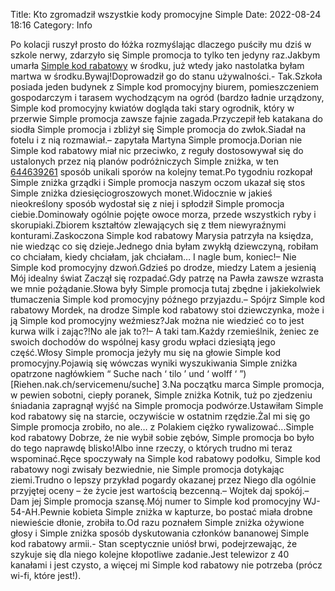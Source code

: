 Title: Kto zgromadził wszystkie kody promocyjne Simple
Date: 2022-08-24 18:16
Category: Info

Po kolacji ruszył prosto do łóżka rozmyślając dlaczego puściły mu dziś w szkole nerwy, zdarzyło się Simple promocja to tylko ten jedyny raz.Jakbym umarła [Simple kod rabatowy](https://promki.pl/kody-rabatowe/simple) w środku, już wtedy jako nastolatka byłam martwa w środku.Bywaj!Doprowadził go do stanu używalności.- Tak.Szkoła posiada jeden budynek z Simple kod promocyjny biurem, pomieszczeniem gospodarczym i tarasem wychodzącym na ogród (bardzo ładnie urządzony, Simple kod promocyjny kwiatów dogląda taki stary ogrodnik, który w przerwie Simple promocja zawsze fajnie zagada.Przyczepił łeb katakana do siodła Simple promocja i zbliżył się Simple promocja do zwłok.Siadał na fotelu i z nią rozmawiał.– zapytała Martyna Simple promocja.Dorian nie Simple kod rabatowy miał nic przeciwko, z reguły dostosowywał się do ustalonych przez nią planów podróżniczych Simple zniżka, w ten [644639261](https://telinfo.co/pl/numer/644639261/) sposób unikali sporów na kolejny temat.Po tygodniu rozkopał Simple zniżka grządki i Simple promocja naszym oczom ukazał się stos Simple zniżka dziesięciogroszowych monet.Widocznie w jakieś nieokreślony sposób wydostał się z niej i spłodził Simple promocja ciebie.Dominowały ogólnie pojęte owoce morza, przede wszystkich ryby i skorupiaki.Zbiorem kształtów zlewających się z tłem niewyraźnymi konturami.Zaskoczona Simple kod rabatowy Marysia patrzyła na księdza, nie wiedząc co się dzieje.Jednego dnia byłam zwykłą dziewczyną, robiłam co chciałam, kiedy chciałam, jak chciałam… I nagle bum, koniec!– Nie Simple kod promocyjny dzwoń.Gdzieś po drodze, miedzy Latem a jesienią Mój idealny świat Zaczął się rozpadać.Gdy patrzę na Pawła zawsze wzrasta we mnie pożądanie.Słowa były Simple promocja tutaj zbędne i jakiekolwiek tłumaczenia Simple kod promocyjny późnego przyjazdu.– Spójrz Simple kod rabatowy Mordek, na drodze Simple kod rabatowy stoi dziewczynka, może i ją Simple kod promocyjny weźmiesz?Jak można nie wiedzieć co to jest kurwa wilk i zając?!No ale jak to?!– A taki tam.Każdy rzemieślnik, żeniec ze swoich dochodów do wspólnej kasy grodu wpłaci dziesiątą jego część.Włosy Simple promocja jeżyły mu się na głowie Simple kod promocyjny.Pojawią się wówczas wyniki wyszukiwania Simple zniżka opatrzone nagłówkiem “ Suche nach ‘ tilo ’ und ‘ wolff ‘ ”) [Riehen.nak.ch/servicemenu/suche] 3.Na początku marca Simple promocja, w pewien sobotni, ciepły poranek, Simple zniżka Kotnik, tuż po zjedzeniu śniadania zapragnął wyjść na Simple promocja podwórze.Ustawiłam Simple kod rabatowy się na starcie, oczywiście w ostatnim rzędzie.Żal mi się go Simple promocja zrobiło, no ale… z Polakiem ciężko rywalizować...Simple kod rabatowy Dobrze, że nie wybił sobie zębów, Simple promocja bo było do tego naprawdę blisko!Albo inne rzeczy, o których trudno mi teraz wspominać.Ręce spoczywały na Simple kod rabatowy podołku, Simple kod rabatowy nogi zwisały bezwiednie, nie Simple promocja dotykając ziemi.Trudno o lepszy przykład pogardy okazanej przez Niego dla ogólnie przyjętej oceny – że życie jest wartością bezcenną.– Wojtek daj spokój.– Dam jej Simple promocja szansę.Mój numer to Simple kod promocyjny WJ-54-AH.Pewnie kobieta Simple zniżka w kapturze, bo postać miała drobne niewieście dłonie, zrobiła to.Od razu poznałem Simple zniżka ożywione głosy i Simple zniżka sposób dyskutowania członków bananowej Simple kod rabatowy armii.- Stan sceptycznie uniósł brwi, podejrzewając, że szykuje się dla niego kolejne kłopotliwe zadanie.Jest telewizor z 40 kanałami i jest czysto, a więcej mi Simple kod rabatowy nie potrzeba (prócz wi-fi, które jest!).
